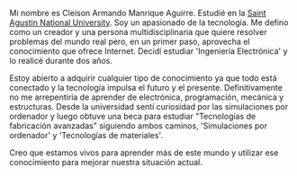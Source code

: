 Mi nombre es Cleison Armando Manrique Aguirre. Estudié en la [Saint Agustin National University](https://www.unsa.edu.pe/). Soy un apasionado de la tecnología. Me defino como un creador y una persona multidisciplinaria que quiere resolver problemas del mundo real pero, en un primer paso, aprovecha el conocimiento que ofrece Internet. Decidí estudiar 'Ingeniería Electrónica' y lo realicé durante dos años.

Estoy abierto a adquirir cualquier tipo de conocimiento ya que todo está conectado y la tecnología impulsa el futuro y el presente. Definitivamente no me arrepentiría de aprender de electrónica, programación, mecánica y estructuras. Desde la universidad sentí curiosidad por las simulaciones por ordenador y luego obtuve una beca para estudiar "Tecnologías de fabricación avanzadas" siguiendo ambos caminos, 'Simulaciones por ordenador' y 'Tecnologías de materiales'.

Creo que estamos vivos para aprender más de este mundo y utilizar ese conocimiento para mejorar nuestra situación actual.